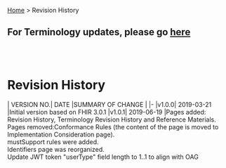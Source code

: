 <p id="breadcrumb">

[Home](https://simplifier.net/guide/OntarioLaboratoriesInformationSystemConsumerQuery/TerminologyUpdates) > Revision History

</p>


## For Terminology updates, please go  <a href="https://simplifier.net/guide/OntarioLaboratoriesInformationSystemConsumerQuery/TerminologyUpdates" target="_blank">here</a>

<br>

<br>


# Revision History

| VERSION NO.| DATE |SUMMARY OF CHANGE	|
|-
|v1.0.0| 2019-03-21  |Initial version based on FHIR 3.0.1
|v1.0.1| 2019-06-19             |Pages added: Revision History,  Terminology Revision History and Reference Materials. <br> Pages removed:Conformance Rules (the content of the page is moved to Implementation Consideration page). <br> mustSupport rules were added. <br> Identifiers page was reorganized.<br> Update JWT token "userType" field length to 1..1 to align with OAG

